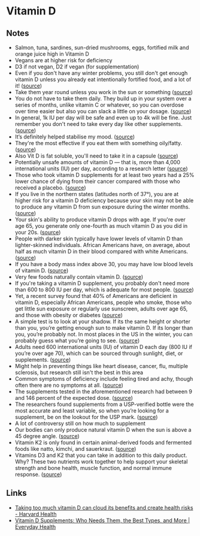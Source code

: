 # Vitamin D

## Notes

- Salmon, tuna, sardines, sun-dried mushrooms, eggs, fortified milk and orange juice high in Vitamin D
- Vegans are at higher risk for deficiency
- D3 if not vegan, D2 if vegan (for supplementation)
- Even if you don't have any winter problems, you still don't get enough vitamin D unless you already eat intentionally fortified food, and a lot of it! ([source](https://www.reddit.com/r/CasualUK/comments/k1wrjn/psa_take_vitamin_d_supplements_you_need_them_and/#:~:text=even%20if%20you%20don't%20have%20any%20winter%20problems%2C%20you%20still%20don't%20get%20enough%20vitamin%20d%20unless%20you%20already%20eat%20intentionally%20fortified%20food%2C%20and%20a%20lot%20of%20it!))
- Take them year round unless you work in the sun or something ([source](https://www.reddit.com/r/CasualUK/comments/k1wrjn/psa_take_vitamin_d_supplements_you_need_them_and/#:~:text=take%20them%20year%20round%20unless%20you%20work%20in%20the%20sun%20or%20something))
- You do not have to take them daily. They build up in your system over a series of months, unlike vitamin C or whatever, so you can overdose over time easier but also you can slack a little on your dosage. ([source](https://www.reddit.com/r/CasualUK/comments/k1wrjn/psa_take_vitamin_d_supplements_you_need_them_and/#:~:text=you%20do%20not%20have%20to%20take%20them%20daily.%20they%20build%20up%20in%20your%20system%20over%20a%20series%20of%20months%2C%20unlike%20vitamin%20c%20or%20whatever%2C%20so%20you%20can%20overdose%20over%20time%20easier%20but%20also%20you%20can%20slack%20a%20little%20on%20your%20dosage.))
- In general, 1k IU per day will be safe and even up to 4k will be fine. Just remember you don't need to take every day like other supplements. ([source](https://www.reddit.com/r/CasualUK/comments/k1wrjn/psa_take_vitamin_d_supplements_you_need_them_and/#:~:text=slowly.-,in%20general%2C%201k%20iu%20per%20day%20will%20be%20safe%20and%20even%20up%20to%204k%20will%20be%20fine.%20just%20remember%20you%20don't%20need%20to%20take%20every%20day%20like%20other%20supplements.,-16))
- It’s definitely helped stabilise my mood. ([source](https://www.reddit.com/r/CasualUK/comments/k1wrjn/psa_take_vitamin_d_supplements_you_need_them_and/#:~:text=it%E2%80%99s%20definitely%20helped%20stabilise%20my%20mood.))
- They're the most effective if you eat them with something oily/fatty. ([source](https://www.reddit.com/r/CasualUK/comments/k1wrjn/psa_take_vitamin_d_supplements_you_need_them_and/#:~:text=they're%20the%20most%20effective%20if%20you%20eat%20them%20with%20something%20oily%2Ffatty.))
- Also Vit D is fat soluble, you'll need to take it in a capsule ([source](https://www.reddit.com/r/CasualUK/comments/k1wrjn/psa_take_vitamin_d_supplements_you_need_them_and/#:~:text=also%20vit%20d%20is%20fat%20soluble%2C%20you'll%20need%20to%20take%20it%20in%20a%20capsule))
- Potentially unsafe amounts of vitamin D — that is, more than 4,000 international units (IU) per day, according to a research letter ([source](https://www.health.harvard.edu/staying-healthy/taking-too-much-vitamin-d-can-cloud-its-benefits-and-create-health-risks#:~:text=potentially%20unsafe%20amounts%20of%20vitamin%20d%20%E2%80%94%20that%20is%2C%20more%20than%204%2C000%20international%20units%20(iu)%20per%20day%2C%20according%20to%20a%20research%20letter))
- Those who took vitamin D supplements for at least two years had a 25% lower chance of dying from their cancer compared with those who received a placebo. ([source](https://www.health.harvard.edu/staying-healthy/taking-too-much-vitamin-d-can-cloud-its-benefits-and-create-health-risks#:~:text=those%20who%20took%20vitamin%20d%20supplements%20for%20at%20least%20two%20years%20had%20a%2025%25%20lower%20chance%20of%20dying%20from%20their%20cancer%20compared%20with%20those%20who%20received%20a%20placebo.))
- If you live in the northern states (latitudes north of 37°), you are at higher risk for a vitamin D deficiency because your skin may not be able to produce any vitamin D from sun exposure during the winter months. ([source](https://www.health.harvard.edu/staying-healthy/taking-too-much-vitamin-d-can-cloud-its-benefits-and-create-health-risks#:~:text=if%20you%20live%20in%20the%20northern%20states%20(latitudes%20north%20of%2037%C2%B0)%2C%20you%20are%20at%20higher%20risk%20for%20a%20vitamin%20d%20deficiency%20because%20your%20skin%20may%20not%20be%20able%20to%20produce%20any%20vitamin%20d%20from%20sun%20exposure%20during%20the%20winter%20months.))
- Your skin's ability to produce vitamin D drops with age. If you're over age 65, you generate only one-fourth as much vitamin D as you did in your 20s. ([source](https://www.health.harvard.edu/staying-healthy/taking-too-much-vitamin-d-can-cloud-its-benefits-and-create-health-risks#:~:text=your%20skin's%20ability%20to%20produce%20vitamin%20d%20drops%20with%20age.%20if%20you're%20over%20age%2065%2C%20you%20generate%20only%20one-fourth%20as%20much%20vitamin%20d%20as%20you%20did%20in%20your%2020s.))
- People with darker skin typically have lower levels of vitamin D than lighter-skinned individuals. African Americans have, on average, about half as much vitamin D in their blood compared with white Americans. ([source](https://www.health.harvard.edu/staying-healthy/taking-too-much-vitamin-d-can-cloud-its-benefits-and-create-health-risks#:~:text=people%20with%20darker%20skin%20typically%20have%20lower%20levels%20of%20vitamin%20d%20than%20lighter-skinned%20individuals.%20african%20americans%20have%2C%20on%20average%2C%20about%20half%20as%20much%20vitamin%20d%20in%20their%20blood%20compared%20with%20white%20americans.))
- If you have a body mass index above 30, you may have low blood levels of vitamin D. ([source](https://www.health.harvard.edu/staying-healthy/taking-too-much-vitamin-d-can-cloud-its-benefits-and-create-health-risks#:~:text=if%20you%20have%20a%20body%20mass%20index%20above%2030%2C%20you%20may%20have%20low%20blood%20levels%20of%20vitamin%20d.))
- Very few foods naturally contain vitamin D. ([source](https://www.health.harvard.edu/staying-healthy/taking-too-much-vitamin-d-can-cloud-its-benefits-and-create-health-risks#:~:text=very%20few%20foods%20naturally%20contain%20vitamin%20d.))
- If you're taking a vitamin D supplement, you probably don't need more than 600 to 800 IU per day, which is adequate for most people. ([source](https://www.health.harvard.edu/staying-healthy/taking-too-much-vitamin-d-can-cloud-its-benefits-and-create-health-risks#:~:text=if%20you're%20taking%20a%20vitamin%20d%20supplement%2C%20you%20probably%20don't%20need%20more%20than%20600%20to%20800%20iu%20per%20day%2C%20which%20is%20adequate%20for%20most%20people.))
- Yet, a recent survey found that 40% of Americans are deficient in vitamin D, especially African Americans, people who smoke, those who get little sun exposure or regularly use sunscreen, adults over age 65, and those with obesity or diabetes ([source](https://www.healthline.com/nutrition/best-vitamin-d-supplements#:~:text=yet%2C%20a%20recent%20survey%20found%20that%2040%25%20of%20americans%20are%20deficient%20in%20vitamin%20d%2C%20especially%20african%20americans%2C%20people%20who%20smoke%2C%20those%20who%20get%20little%20sun%20exposure%20or%20regularly%20use%20sunscreen%2C%20adults%20over%20age%2065%2C%20and%20those%20with%20obesity%20or%20diabetes))
- A simple test is to look at your shadow. If its the same height or shorter than you, you’re getting enough sun to make vitamin D. If its longer than you, you’re probably not. In most places in the US in the winter, you can probably guess what you’re going to see. ([source](https://blogs.oregonstate.edu/linuspaulinginstitute/2016/01/25/sunlight-vitamin-d-winter/#:~:text=a%20simple%20test%20is%20to%20look%20at%20your%20shadow.%20if%20its%20the%20same%20height%20or%20shorter%20than%20you%2C%20you%E2%80%99re%20getting%20enough%20sun%20to%20make%20vitamin%20d.%20if%20its%20longer%20than%20you%2C%20you%E2%80%99re%20probably%20not.%20in%20most%20places%20in%20the%20us%20in%20the%20winter%2C%20you%20can%20probably%20guess%20what%20you%E2%80%99re%20going%20to%20see.))
- Adults need 600 international units (IU) of vitamin D each day (800 IU if you’re over age 70), which can be sourced through sunlight, diet, or supplements. ([source](https://www.everydayhealth.com/vitamin-d/you-need-vitamin-d-supplement-everything-know/#:~:text=adults%20need%20600%20international%20units%20(iu)%20of%20vitamin%20d%20each%20day%20(800%20iu%20if%20you%E2%80%99re%20over%20age%2070)%2C%20which%20can%20be%20sourced%20through%20sunlight%2C%20diet%2C%20or%20supplements.))
- Might help in preventing things like heart disease, cancer, flu, multiple sclerosis, but research still isn't the best in this area
- Common symptoms of deficiency include feeling tired and achy, though often there are no symptoms at all. ([source](https://www.everydayhealth.com/vitamin-d/you-need-vitamin-d-supplement-everything-know/#:~:text=common%20symptoms%20of%20deficiency%20include%20feeling%20tired%20and%20achy%2C%20though%20often%20there%20are%20no%20symptoms%20at%20all.))
- The supplements tested in the aforementioned research had between 9 and 146 percent of the expected dose. ([source](https://www.everydayhealth.com/vitamin-d/you-need-vitamin-d-supplement-everything-know/#:~:text=the%20supplements%20tested%20in%20the%20aforementioned%20research%20had%20between%209%20and%20146%20percent%20of%20the%20expected%20dose.))
- The researchers found supplements from a USP-verified bottle were the most accurate and least variable, so when you’re looking for a supplement, be on the lookout for the USP mark. ([source](https://www.everydayhealth.com/vitamin-d/you-need-vitamin-d-supplement-everything-know/#:~:text=the%20researchers%20found%20supplements%20from%20a%20usp-verified%20bottle%20were%20the%20most%20accurate%20and%20least%20variable%2C%20so%20when%20you%E2%80%99re%20looking%20for%20a%20supplement%2C%20be%20on%20the%20lookout%20for%20the%20usp%20mark.))
- A lot of controversy still on how much to supplement
- Our bodies can only produce natural vitamin D when the sun is above a 45 degree angle. ([source](https://www.reddit.com/r/germany/comments/kojv0l/germany_light_and_depression/#:~:text=our%20bodies%20can%20only%20produce%20natural%20vitamin%20d%20when%20the%20sun%20is%20above%20a%2045%20degree%20angle.))
- Vitamin K2 is only found in certain animal-derived foods and fermented foods like natto, kimchi, and sauerkraut. ([source](https://www.wellnessverge.com/athletic-greens-review#:~:text=vitamin%20k2%20is%20only%20found%20in%20certain%20animal-derived%20foods%20and%20fermented%20foods%20like%20natto%2C%20kimchi%2C%20and%20sauerkraut.))
- Vitamins D3 and K2 that you can take in addition to this daily product. Why? These two nutrients work together to help support your skeletal strength and bone health, muscle function, and normal immune response. ([source](https://www.wellnessverge.com/athletic-greens-review#:~:text=vitamins%20D3,immune%20response.))

## Links

- [Taking too much vitamin D can cloud its benefits and create health risks - Harvard Health](https://www.health.harvard.edu/staying-healthy/taking-too-much-vitamin-d-can-cloud-its-benefits-and-create-health-risks)
- [Vitamin D Supplements: Who Needs Them, the Best Types, and More | Everyday Health](https://www.everydayhealth.com/vitamin-d/you-need-vitamin-d-supplement-everything-know/)